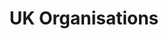 ---
# Page left intentionally blank; work done in the "organisations" layout
layout: organisations
title: UK Organisations
description: List of organisations in the UK specialising in trans, non-binary, gender variant, and intersex people
---